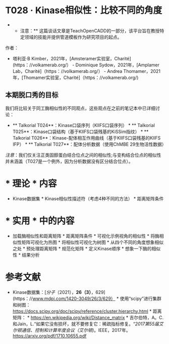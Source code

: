 # T028 · Kinase相似性：比较不同的角度

* * 注意：** 这篇谈话文章是TeachOpenCADD的一部分，该平台旨在教授特定领域的技能并提供管道模板作为研究项目的起点。

作者：

- 塔利亚·B Kimber，2021年，[Amsteramer实验室，Charité] (https：//volkamerab.org/） - Dominique Sydow，2021年，[Amplamer Lab，Charité]（https：//volkamerab.org/） - Andrea Thomamer，2021年，[Thomamer实验室，Charité]（https：//volkamerab.org/)

 ## 本期脱口秀的目标

我们将比较关于同工酶相似性的不同观点，这些观点在之前的笔记本中已详细讨论：

* ** Talkorial T024**：Kinase口袋序列（KlIFS口袋序列） * ** Talkorial T025**：Kinase口袋结构（基于KlIFS口袋残基的KiSSim指纹） * ** Talkorial T026**：Kinase-配体相互作用曲线（基于KlIFS口袋残基的KlIFS IFP） * ** Talkorial T027**：配体分析数据（使用ChMBE 29生物活性数据）

_注意_：我们仅关注正类固醇蛋白结合位点之间的相似性;与变构结合位点的相似性并未涵盖（T027是一个例外，因为分析数据没有区分结合位点）。

 # * 理论 * 内容

* Kinase数据集 * Kinase相似性描述符（考虑4种不同的方法） * 距离矩阵条件

 # * 实用 * 中的内容

* 加载酶相似性和距离矩阵 * 距离矩阵条件 * 可视化示例视角的相似性 * 将酶相似性矩阵可视化为热图 * 将相似性可视化为树图 * 从四个不同的角度想象相似之处 * 预处理距离矩阵 * 规范化矩阵 * 定义Kinase顺序 * 想象一下酶的相似性 * 结果分析

 # 参考文献

* Kinase数据集：[<i>分子</i>（2021），<b>26（3）</b>，629] (https：//www.mdpi.com/1420-3049/26/3/629） * 使用“scipy”进行集群和树图：https://docs.scipy.org/doc/scipy/reference/cluster.hierarchy.html * 距离矩阵： * https://en.wikipedia.org/wiki/Distance_matrix * 吉尔伯特，A。C.和Jain，L.“如果它没有损坏，就不要修复它：稀疏指标修复。“_2017第55届艾尔顿通信、控制和计算年度会议（艾尔顿)_。IEEE，2017年。https://arxiv.org/pdf/1710.10655.pdf 